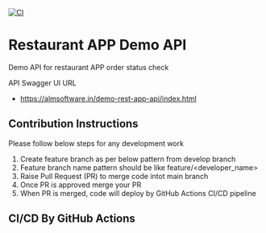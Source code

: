 [![CI](https://github.com/almsoftware/demo-restaurant-app-api/actions/workflows/publish.yml/badge.svg)](https://github.com/almsoftware/demo-restaurant-app-api/actions/workflows/publish.yml)
# Restaurant APP Demo API
Demo API for restaurant APP order status check

API Swagger UI URL

* https://almsoftware.in/demo-rest-app-api/index.html

## Contribution Instructions

Please follow below steps for any development work

1. Create feature branch as per below pattern from develop branch
2. Feature branch name pattern should be like  feature/<developer_name>
3. Raise Pull Request (PR) to merge code intot main branch
4. Once PR is approved merge your PR
5. When PR is merged, code will deploy by GitHub Actions CI/CD pipeline

## CI/CD By GitHub Actions
